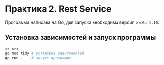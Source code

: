 # Практика 2. Rest Service

Программа написана на Go, для запуска необходима версия >= `Go 1.10`.

## Установка зависимостей и запуск программы

```bash
cd src
go mod tidy # установка зависимостей
go run .    # запуск программы
```
